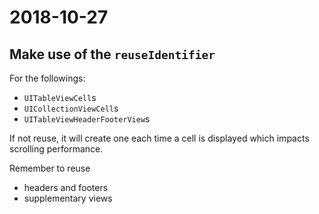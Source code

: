 # 2018-10-27
## Make use of the `reuseIdentifier`
For the followings:
- `UITableViewCell`s
- `UICollectionViewCell`s
- `UITableViewHeaderFooterView`s

If not reuse, it will create one each time a cell is displayed which impacts scrolling performance. 

Remember to reuse 
- headers and footers
- supplementary views